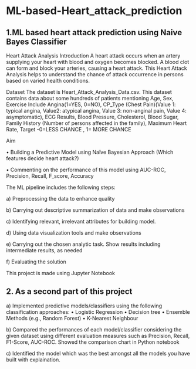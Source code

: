 # ML-based-Heart_attack_prediction
## 1.ML based heart attack prediction using Naive Bayes Classifier

Heart Attack Analysis
Introduction
A heart attack occurs when an artery supplying your heart with blood and oxygen becomes blocked. A blood clot can form and block your arteries, causing a heart attack. This Heart Attack Analysis helps to understand the chance of attack occurrence in persons based on varied health conditions.

Dataset
The dataset is Heart_Attack_Analysis_Data.csv. 
This dataset contains data about some hundreds of patients mentioning Age, Sex, Exercise Include Angina(1=YES, 0=NO), CP_Type (Chest Pain)(Value 1: typical angina, Value2: atypical angina, Value 3: non-anginal pain, Value 4: asymptomatic), ECG Results, Blood Pressure, Cholesterol, Blood Sugar, Family History (Number of persons affected in the family), Maximum Heart Rate, Target -0=LESS CHANCE , 1= MORE CHANCE

Aim 

•	Building a Predictive Model using Naïve Bayesian Approach (Which features decide heart attack?)

•	Commenting on the performance of this model using AUC-ROC, Precision, Recall, F_score, Accuracy

The ML pipeline includes the following steps:

a)	Preprocessing the data to enhance quality

b)	Carrying out descriptive summarization of data and make observations

c)	Identifying relevant, irrelevant attributes for building model. 

d)	Using data visualization tools and make observations

e)	Carrying out the chosen analytic task. Show results including intermediate results, as needed

f)	Evaluating the solution


This project is made using Jupyter Notebook

## 2. As a second part of this project
a)	Implemented predictive models/classifiers using the following classification approaches:
•	Logistic Regression
•	Decision tree
•	Ensemble Methods (e.g., Random Forest)
•	K-Nearest Neighbour

b)	Compared the performances of each model/classifier considering the given dataset using different evaluation measures such as Precision, Recall, F1-Score, AUC-ROC. Showed the comparison chart in Python notebook

c)	Identified the model which was the best amongst all the models you have built with explaination. 
